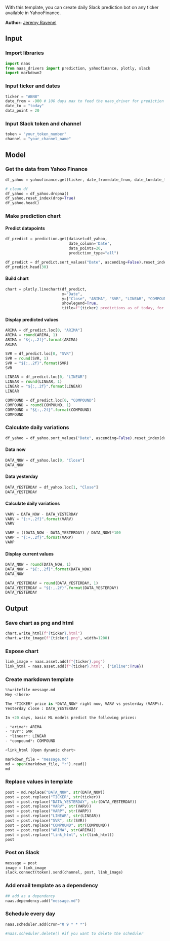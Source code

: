 With this template, you can create daily Slack prediction bot on any ticker available in YahooFinance.<br> 

**Author:** [Jeremy Ravenel](https://www.linkedin.com/in/j%C3%A9r%C3%A9my-ravenel-8a396910/)

## Input

### Import libraries


```python
import naas
from naas_drivers import prediction, yahoofinance, plotly, slack
import markdown2
```

### Input ticker and dates


```python
ticker = "ABNB"
date_from = -900 # 1OO days max to feed the naas_driver for prediction
date_to = "today"
data_point = 20
```

### Input Slack token and channel


```python
token = "your_token_number"
channel = "your_channel_name"
```

## Model

### Get the data from Yahoo Finance


```python
df_yahoo = yahoofinance.get(ticker, date_from=date_from, date_to=date_to)

# clean df
df_yahoo = df_yahoo.dropna()
df_yahoo.reset_index(drop=True)
df_yahoo.head()
```

### Make prediction chart

#### Predict datapoints


```python
df_predict = prediction.get(dataset=df_yahoo,
                            date_column='Date',
                            data_points=20,
                            prediction_type="all")
```


```python
df_predict = df_predict.sort_values("Date", ascending=False).reset_index(drop=True)
df_predict.head(30)
```

#### Build chart


```python
chart = plotly.linechart(df_predict,
                         x="Date",
                         y=["Close", "ARIMA", "SVR", "LINEAR", "COMPOUND"],
                         showlegend=True,
                         title=f"{ticker} predictions as of today, for next {data_point} days.")
```

#### Display predicted values


```python
ARIMA = df_predict.loc[0, "ARIMA"]
ARIMA = round(ARIMA, 1)
ARIMA = "${:,.2f}".format(ARIMA)
ARIMA
```


```python
SVR = df_predict.loc[0, "SVR"]
SVR = round(SVR, 1)
SVR = "${:,.2f}".format(SVR)
SVR
```


```python
LINEAR = df_predict.loc[0, "LINEAR"]
LINEAR = round(LINEAR, 1)
LINEAR = "${:,.2f}".format(LINEAR)
LINEAR
```


```python
COMPOUND = df_predict.loc[0, "COMPOUND"]
COMPOUND = round(COMPOUND, 1)
COMPOUND = "${:,.2f}".format(COMPOUND)
COMPOUND
```

### Calculate daily variations


```python
df_yahoo = df_yahoo.sort_values("Date", ascending=False).reset_index(drop=True)
```

#### Data now


```python
DATA_NOW = df_yahoo.loc[0, "Close"]
DATA_NOW
```

#### Data yesterday


```python
DATA_YESTERDAY = df_yahoo.loc[1, "Close"]
DATA_YESTERDAY
```

#### Calculate daily variations


```python
VARV = DATA_NOW - DATA_YESTERDAY
VARV = "{:+,.2f}".format(VARV)
VARV
```


```python
VARP = ((DATA_NOW - DATA_YESTERDAY) / DATA_NOW)*100
VARP = "{:+,.2f}".format(VARP)
VARP
```

#### Display current values


```python
DATA_NOW = round(DATA_NOW, 1)
DATA_NOW = "${:,.2f}".format(DATA_NOW)
DATA_NOW
```


```python
DATA_YESTERDAY = round(DATA_YESTERDAY, 1)
DATA_YESTERDAY = "${:,.2f}".format(DATA_YESTERDAY)
DATA_YESTERDAY
```

## Output

### Save chart as png and html


```python
chart.write_html(f"{ticker}.html")
chart.write_image(f"{ticker}.png", width=1200)
```

### Expose chart


```python
link_image = naas.asset.add(f"{ticker}.png")
link_html = naas.asset.add(f"{ticker}.html", {"inline":True})
```

### Create markdown template 


```python
%%writefile message.md
Hey <!here>

The *TICKER* price is *DATA_NOW* right now, VARV vs yesterday (VARP%).
Yesterday close : DATA_YESTERDAY

In +20 days, basic ML models predict the following prices: 

- *arima*: ARIMA
- *svr*: SVR
- *linear*: LINEAR
- *compound*: COMPOUND

<link_html |Open dynamic chart>
```


```python
markdown_file = "message.md"
md = open(markdown_file, "r").read()
md
```

### Replace values in template


```python
post = md.replace("DATA_NOW", str(DATA_NOW))
post = post.replace("TICKER", str(ticker))
post = post.replace("DATA_YESTERDAY", str(DATA_YESTERDAY))
post = post.replace("VARV", str(VARV))
post = post.replace("VARP", str(VARP))
post = post.replace("LINEAR", str(LINEAR))
post = post.replace("SVR", str(SVR))
post = post.replace("COMPOUND", str(COMPOUND))
post = post.replace("ARIMA", str(ARIMA))
post = post.replace("link_html", str(link_html))
post
```

### Post on Slack 


```python
message = post
image = link_image
slack.connect(token).send(channel, post, link_image)
```

### Add email template as a dependency


```python
## add as a dependency
naas.dependency.add("message.md")
```

### Schedule every day


```python
naas.scheduler.add(cron="0 9 * * *")

#naas.scheduler.delete() #if you want to delete the scheduler
```
